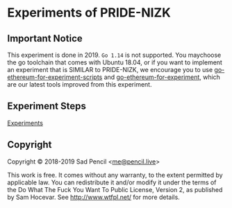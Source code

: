 # Experiments of PRIDE-NIZK

## Important Notice
This experiment is done in 2019. `Go 1.14` is not supported. You maychoose the go toolchain that comes with Ubuntu 18.04, or if you want to implement an experiment that is SIMILAR to PRIDE-NIZK, we encourage you to use [go-ethereum-for-experiment-scripts](https://github.com/SDU-Chain/go-ethereum-for-experiment-scripts) and [go-ethereum-for-experiment](https://github.com/SDU-Chain/go-ethereum-for-experiment), which are our latest tools improved from this experiment.

## Experiment Steps 

[Experiments](https://github.com/SadPencil/PRIDE-NIZK-Experiments/tree/master/Experiments)

## Copyright
Copyright © 2018-2019 Sad Pencil &lt;me@pencil.live&gt;

This work is free. It comes without any warranty, to the extent permitted by applicable law. You can redistribute it and/or modify it under the terms of the Do What The Fuck You Want To Public License, Version 2, as published by Sam Hocevar. See http://www.wtfpl.net/ for more details.

